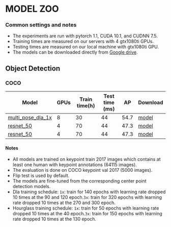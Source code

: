 # MODEL ZOO

### Common settings and notes

- The experiments are run with pytorch 1.1, CUDA 10.1, and CUDNN 7.5.
- Training times are measured on our servers with 4 gtx1080ti GPUs.
- Testing times are measured on our local machine with gtx1080ti GPU. 
- The models can be downloaded directly from [Google drive](https://drive.google.com/open?id=1UG2l8XtjOfBtG_GLpSdxlWS2wxFR8hQF).

## Object Detection

### COCO

| Model                    | GPUs |Train time(h)| Test time (ms) |   AP        |  Download | 
|--------------------------|------|-------------|----------------|-------------|-----------|
|[multi\_pose\_dla_1x](../experiments/multi_pose_dla_1x.sh)   |   8  |30           | 44             | 54.7        | [model](https://drive.google.com/open?id=1VeiRtuXfCbmhQNGV-XWL6elUzpuWN-4K) |
|[resnet_50](../experiments/multi_pose_dla_3x.sh)   |   4  |70           | 44             |  47.3 | [model](https://drive.google.com/open?id=1P2Hub3g9I-w43hDXffxJ9PBwfl0k14Te) |
|[resnet_50](../experiments/multi_pose_dla_3x.sh)   |   4  |70           | 44             |  47.3 | [model](https://drive.google.com/open?id=1P2Hub3g9I-w43hDXffxJ9PBwfl0k14Te) |

#### Notes
- All models are trained on keypoint train 2017 images which contains at least one human with keypoint annotations (64115 images).
- The evaluation is done on COCO keypoint val 2017 (5000 images).
- Flip test is used by default.
- The models are fine-tuned from the corresponding center point detection models.
- Dla training schedule: `1x`: train for 140 epochs with learning rate dropped 10 times at the 90 and 120 epoch.`3x`: train for 320 epochs with learning rate dropped 10 times at the 270 and 300 epoch.
- Hourglass training schedule: `1x`: train for 50 epochs with learning rate dropped 10 times at the 40 epoch.`3x`: train for 150 epochs with learning rate dropped 10 times at the 130 epoch.
